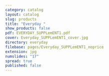 ```yaml
---
category: catalog
layout: catalog
slug: products
title: "Everyday "
show_products: false
pdf: EVERYDAY_SUPPLemENT1.pdf
cover: Everyday_SUPPLemENT1_cover.jpg
directory: everyday
filebase: pages/Everyday_SUPPLemENT1_noprice
extension: jpg
numslides: "17"
spread: true
published: false
---
```


